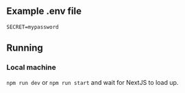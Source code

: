 ## Example .env file
```
SECRET=mypassword
```

## Running

### Local machine
`npm run dev` or `npm run start` and wait for NextJS to load up.
